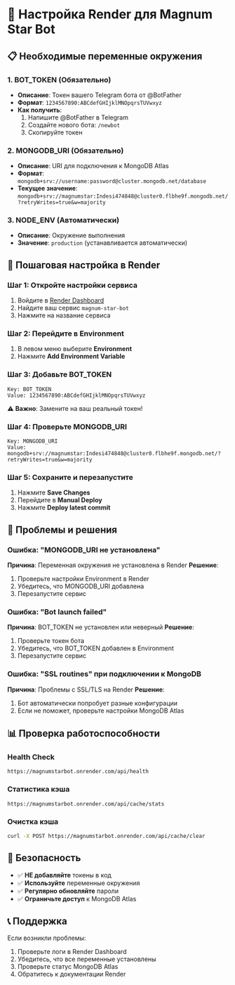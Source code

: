 # 🚀 Настройка Render для Magnum Star Bot

## 📋 **Необходимые переменные окружения**

### 1. **BOT_TOKEN** (Обязательно)
- **Описание**: Токен вашего Telegram бота от @BotFather
- **Формат**: `1234567890:ABCdefGHIjklMNOpqrsTUVwxyz`
- **Как получить**: 
  1. Напишите @BotFather в Telegram
  2. Создайте нового бота: `/newbot`
  3. Скопируйте токен

### 2. **MONGODB_URI** (Обязательно)
- **Описание**: URI для подключения к MongoDB Atlas
- **Формат**: `mongodb+srv://username:password@cluster.mongodb.net/database`
- **Текущее значение**: `mongodb+srv://magnumstar:Indesi474848@cluster0.flbhe9f.mongodb.net/?retryWrites=true&w=majority`

### 3. **NODE_ENV** (Автоматически)
- **Описание**: Окружение выполнения
- **Значение**: `production` (устанавливается автоматически)

## 🔧 **Пошаговая настройка в Render**

### **Шаг 1: Откройте настройки сервиса**
1. Войдите в [Render Dashboard](https://dashboard.render.com)
2. Найдите ваш сервис `magnum-star-bot`
3. Нажмите на название сервиса

### **Шаг 2: Перейдите в Environment**
1. В левом меню выберите **Environment**
2. Нажмите **Add Environment Variable**

### **Шаг 3: Добавьте BOT_TOKEN**
```
Key: BOT_TOKEN
Value: 1234567890:ABCdefGHIjklMNOpqrsTUVwxyz
```
⚠️ **Важно**: Замените на ваш реальный токен!

### **Шаг 4: Проверьте MONGODB_URI**
```
Key: MONGODB_URI
Value: mongodb+srv://magnumstar:Indesi474848@cluster0.flbhe9f.mongodb.net/?retryWrites=true&w=majority
```

### **Шаг 5: Сохраните и перезапустите**
1. Нажмите **Save Changes**
2. Перейдите в **Manual Deploy**
3. Нажмите **Deploy latest commit**

## 🚨 **Проблемы и решения**

### **Ошибка: "MONGODB_URI не установлена"**
**Причина**: Переменная окружения не установлена в Render
**Решение**: 
1. Проверьте настройки Environment в Render
2. Убедитесь, что MONGODB_URI добавлена
3. Перезапустите сервис

### **Ошибка: "Bot launch failed"**
**Причина**: BOT_TOKEN не установлен или неверный
**Решение**:
1. Проверьте токен бота
2. Убедитесь, что BOT_TOKEN добавлен в Environment
3. Перезапустите сервис

### **Ошибка: "SSL routines" при подключении к MongoDB**
**Причина**: Проблемы с SSL/TLS на Render
**Решение**: 
1. Бот автоматически попробует разные конфигурации
2. Если не поможет, проверьте настройки MongoDB Atlas

## 📊 **Проверка работоспособности**

### **Health Check**
```
https://magnumstarbot.onrender.com/api/health
```

### **Статистика кэша**
```
https://magnumstarbot.onrender.com/api/cache/stats
```

### **Очистка кэша**
```bash
curl -X POST https://magnumstarbot.onrender.com/api/cache/clear
```

## 🔐 **Безопасность**

- ✅ **НЕ добавляйте** токены в код
- ✅ **Используйте** переменные окружения
- ✅ **Регулярно обновляйте** пароли
- ✅ **Ограничьте доступ** к MongoDB Atlas

## 📞 **Поддержка**

Если возникли проблемы:
1. Проверьте логи в Render Dashboard
2. Убедитесь, что все переменные установлены
3. Проверьте статус MongoDB Atlas
4. Обратитесь к документации Render
